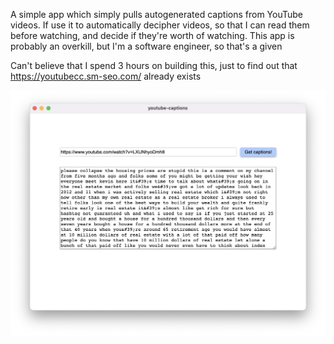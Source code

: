 A simple app which simply pulls autogenerated captions from YouTube videos. If use it to automatically decipher videos, so that I can read them before watching, and decide if they're worth of watching. This app is probably an overkill, but I'm a software engineer, so that's a given

Can't believe that I spend 3 hours on building this, just to find out that https://youtubecc.sm-seo.com/ already exists

![app_screenshot.png](./resources/app_screenshot.png)
